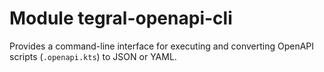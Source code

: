 # Module tegral-openapi-cli

Provides a command-line interface for executing and converting OpenAPI scripts (`.openapi.kts`) to JSON or YAML.
